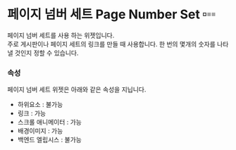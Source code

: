 # 페이지 넘버 세트 Page Number Set ![Page Number Set](../img/widget/PGPageLinkSet.png)<br />
<!-- Page Number Set Property Image
![Import Property](../img/property-import.png)<br /><br />
-->
페이지 넘버 세트를 사용 하는 위젯입니다. <br />
주로 게시판이나 페이지 세트의 링크를 만들 때 사용합니다.
한 번의 몇개의 숫자를 나타낼 것인지 정할 수 있습니다.


### 속성
페이지 넘버 세트 위젯은 아래와 같은 속성을 지닙니다.

* 하위요소 : 불가능
* 링크 : 가능 
* 스크롤 애니메이터 : 가능
* 배경이미지 : 가능
* 백엔드 엘립시스 : 불가능

